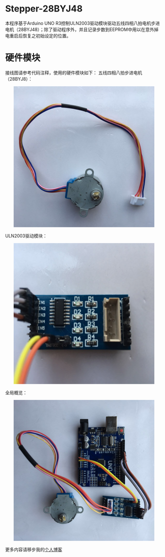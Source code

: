 # Stepper-28BYJ48
本程序基于Arduino UNO R3控制ULN2003驱动模块驱动五线四相八拍电机步进电机（28BYJ48）；除了驱动程序外，并且记录步数到EEPROM中用以在意外掉电重启后恢复之初始设定的位置。

# 硬件模块
接线图请参考代码注释，使用的硬件模块如下：
五线四相八拍步进电机（28BYJ8）：
<div align=center><img width="450" height="450" src="https://github.com/YobeZhou/Stepper-28BYJ48/blob/master/images/五线四相八拍步进电机（28BYJ8）.jpg"/></div>

ULN2003驱动模块：
<div align=center><img width="450" height="450" src="https://github.com/YobeZhou/Stepper-28BYJ48/blob/master/images/ULN2003驱动模块.jpg"/></div>

全局概览：
<div align=center><img width="450" height="450" src="https://github.com/YobeZhou/Stepper-28BYJ48/blob/master/images/IMG_3450.JPG"/></div>

更多内容请移步我的[个人博客](https://zhouyuebiao.cn)
